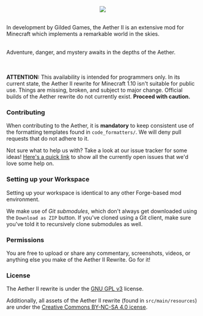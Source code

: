 <p align="center">
 <img src="https://i.imgur.com/75Cpm8e.png"><br><br>

  In development by Gilded Games, the Aether II is an extensive mod for Minecraft which implements a remarkable world in the skies.<br><br>
  
  Adventure, danger, and mystery awaits in the depths of the Aether.
</p>

<br><br>
**ATTENTION:** This availability is intended for programmers only. In its current state, the Aether II rewrite for Minecraft 1.10 isn't suitable for public use. Things are missing, broken, and subject to major change. Official builds of the Aether rewrite do not currently exist. **Proceed with caution.**

### Contributing
When contributing to the Aether, it is **mandatory** to keep consistent use of the formatting templates found in `code_formatters/`. We will deny pull requests that do not adhere to it.

Not sure what to help us with? Take a look at our issue tracker for some ideas! [Here's a quick link](https://git.gildedgames.com/GildedGames/Aether-1.8/issues?label_name%5B%5D=Contributions+Welcome) to show all the currently open issues that we'd love some help on.

### Setting up your Workspace
Setting up your workspace is identical to any other Forge-based mod environment.

We make use of _Git submodules_, which don't always get downloaded using the `Download as ZIP` button. If you've cloned using a Git client, make sure you've told it to recursively clone submodules as well.

### Permissions
You are free to upload or share any commentary, screenshots, videos, or anything else you make of the Aether II Rewrite. Go for it!

### License
The Aether II rewrite is under the [GNU GPL v3](http://www.gnu.org/licenses/gpl-3.0.en.html) license.

Additionally, all assets of the Aether II rewrite (found in `src/main/resources`) are under the [Creative Commons BY-NC-SA 4.0 icense](http://creativecommons.org/licenses/by-nc-sa/4.0/).
